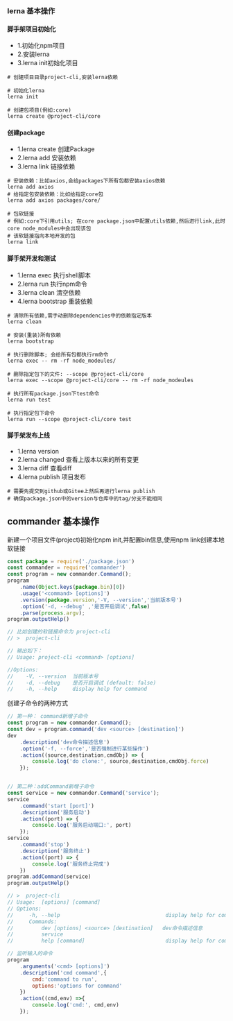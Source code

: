 ### lerna 基本操作

#### 脚手架项目初始化
* 1.初始化npm项目
* 2.安装lerna
* 3.lerna init初始化项目
```shell
# 创建项目目录project-cli,安装lerna依赖

# 初始化lerna
lerna init

# 创建包项目(例如:core)
lerna create @project-cli/core
```

#### 创建package
* 1.lerna create 创建Package
* 2.lerna add 安装依赖
* 3.lerna link 链接依赖
```shell
# 安装依赖：比如axios,会给packages下所有包都安装axios依赖
lerna add axios
# 给指定包安装依赖：比如给指定core包
lerna add axios packages/core/

# 包软链接
# 例如:core下引用utils; 在core package.json中配置utils依赖,然后进行link,此时core node_modules中会出现该包
# 该软链接指向本地开发的包
lerna link
```

#### 脚手架开发和测试
* 1.lerna exec 执行shell脚本
* 2.lerna run 执行npm命令
* 3.lerna clean 清空依赖
* 4.lerna bootstrap 重装依赖
```shell
# 清除所有依赖,需手动删除dependencies中的依赖指定版本
lerna clean

# 安装(重装)所有依赖
lerna bootstrap

# 执行删除脚本; 会给所有包都执行rm命令
lerna exec -- rm -rf node_modeules/

# 删除指定包下的文件: --scope @project-cli/core 
lerna exec --scope @project-cli/core -- rm -rf node_modeules

# 执行所有package.json下test命令
lerna run test

# 执行指定包下命令
lerna run --scope @project-cli/core test
```

#### 脚手架发布上线
* 1.lerna version
* 2.lerna changed 查看上版本以来的所有变更
* 3.lerna diff 查看diff
* 4.lerna publish 项目发布
```shell
# 需要先提交到github或Gitee上然后再进行lerna publish
# 确保package.json中的version与仓库中的tag/分支不能相同
```


## commander 基本操作
新建一个项目文件(project)初始化npm init,并配置bin信息,使用npm link创建本地软链接
```js
const package = require('./package.json')
const commander = require('commander')
const program = new commander.Command();
program
    .name(Object.keys(package.bin)[0])
    .usage('<command> [options]')
    .version(package.version,'-V, --version','当前版本号')
    .option('-d, --debug' ,'是否开启调试',false)
    .parse(process.argv);
program.outputHelp()

// 比如创建的软链接命令为 project-cli
// >  project-cli

// 输出如下：
// Usage: project-cli <command> [options]

//Options:
//    -V, --version  当前版本号
//    -d, --debug    是否开启调试 (default: false)
//    -h, --help     display help for command
```

创建子命令的两种方式
```js
// 第一种： command新增子命令
const program = new commander.Command();
const dev = program.command('dev <source> [destination]')
dev
    .description('dev命令描述信息')
    .option('-f, --force','是否强制进行某些操作')
    .action((source,destination,cmdObj) => {
        console.log('do clone:', source,destination,cmdObj.force)
    });


// 第二种：addCommand新增子命令
const service = new commander.Command('service');
service
    .command('start [port]')
    .description('服务启动')
    .action((port) => {
        console.log('服务启动端口:', port)
    });
service
    .command('stop')
    .description('服务终止')
    .action((port) => {
        console.log('服务终止完成')
    })
program.addCommand(service)
program.outputHelp()

// >  project-cli
// Usage:  [options] [command]
// Options:
//     -h, --help                                  display help for command
//     Commands:
//         dev [options] <source> [destination]   dev命令描述信息
//         service
//         help [command]                          display help for command
```
```js
// 监听输入的命令
program
    .arguments('<cmd> [options]')
    .description('cmd command',{
        cmd:'command to run',
        options:'options for command'
    })
    .action((cmd,env) =>{
        console.log('cmd:', cmd,env)
    });
```
